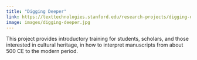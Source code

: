```yaml
---
title: "Digging Deeper"
link: https://texttechnologies.stanford.edu/research-projects/digging-deeper-augmented-learning-course
image: images/digging-deeper.jpg
---
```

This project provides introductory training for students, scholars, and those interested in cultural heritage, in how to interpret manuscripts from about 500 CE to the modern period.
